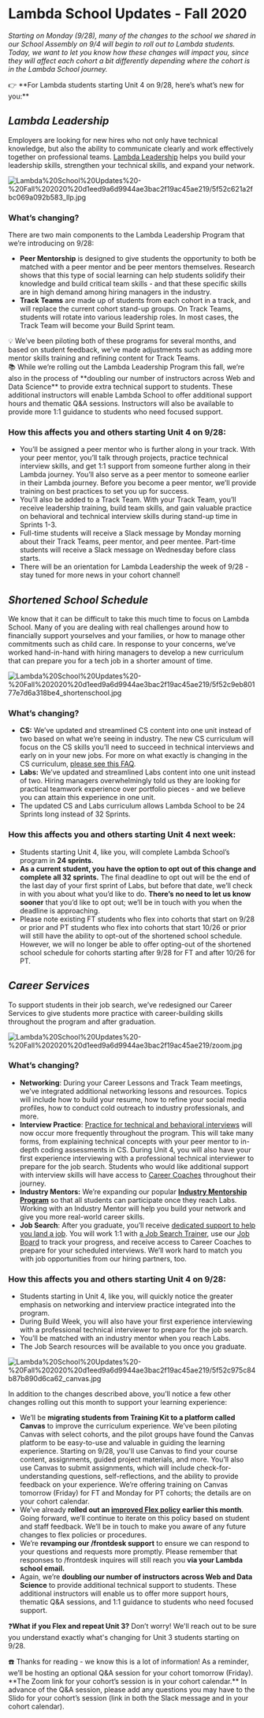 # Lambda School Updates - Fall 2020

*Starting on Monday (9/28), many of the changes to the school we shared in our School Assembly on 9/4 will begin to roll out to Lambda students. Today, we want to let you know how these changes will impact you, since they will affect each cohort a bit differently depending where the cohort is in the Lambda School journey.*

<aside>
👉 **For Lambda students starting Unit 4 on 9/28, here’s what’s new for you:**

</aside>

## *Lambda Leadership*

Employers are looking for new hires who not only have technical knowledge, but also the ability to communicate clearly and work effectively together on professional teams. [Lambda Leadership](https://lambdaschool.com/lambda-leadership) helps you build your leadership skills, strengthen your technical skills, and expand your network.

![Lambda%20School%20Updates%20-%20Fall%202020%20d1eed9a6d9944ae3bac2f19ac45ae219/5f52c621a2fbc069a092b583_llp.jpg](Lambda%20School%20Updates%20-%20Fall%202020%20d1eed9a6d9944ae3bac2f19ac45ae219/5f52c621a2fbc069a092b583_llp.jpg)

### **What’s changing?**

There are two main components to the Lambda Leadership Program that we’re introducing on 9/28:

- **Peer Mentorship** is designed to give students the opportunity to both be matched with a peer mentor and be peer mentors themselves. Research shows that this type of social learning can help students solidify their knowledge and build critical team skills - and that these specific skills are in high demand among hiring managers in the industry.
- **Track Teams** are made up of students from each cohort in a track, and will replace the current cohort stand-up groups. On Track Teams, students will rotate into various leadership roles. In most cases, the Track Team will become your Build Sprint team.

<aside>
💡 We’ve been piloting both of these programs for several months, and based on student feedback, we’ve made adjustments such as adding more mentor skills training and refining content for Track Teams.

</aside>

<aside>
📚 While we’re rolling out the Lambda Leadership Program this fall, we’re also in the process of **doubling our number of instructors across Web and Data Science** to provide extra technical support to students. These additional instructors will enable Lambda School to offer additional support hours and thematic Q&A sessions. Instructors will also be available to provide more 1:1 guidance to students who need focused support.

</aside>

### **How this affects you and others starting Unit 4 on 9/28:**

- You’ll be assigned a peer mentor who is further along in your track. With your peer mentor, you’ll talk through projects, practice technical interview skills, and get 1:1 support from someone further along in their Lambda journey. You’ll also serve as a peer mentor to someone earlier in their Lambda journey. Before you become a peer mentor, we’ll provide training on best practices to set you up for success.
- You’ll also be added to a Track Team. With your Track Team, you’ll receive leadership training, build team skills, and gain valuable practice on behavioral and technical interview skills during stand-up time in Sprints 1-3.
- Full-time students will receive a Slack message by Monday morning about their Track Teams, peer mentor, and peer mentee. Part-time students will receive a Slack message on Wednesday before class starts.
- There will be an orientation for Lambda Leadership the week of 9/28 - stay tuned for more news in your cohort channel!

## *Shortened School Schedule*

We know that it can be difficult to take this much time to focus on Lambda School. Many of you are dealing with real challenges around how to financially support yourselves and your families, or how to manage other commitments such as child care. In response to your concerns, we’ve worked hand-in-hand with hiring managers to develop a new curriculum that can prepare you for a tech job in a shorter amount of time.

![Lambda%20School%20Updates%20-%20Fall%202020%20d1eed9a6d9944ae3bac2f19ac45ae219/5f52c9eb80177e7d6a318be4_shortenschool.jpg](Lambda%20School%20Updates%20-%20Fall%202020%20d1eed9a6d9944ae3bac2f19ac45ae219/5f52c9eb80177e7d6a318be4_shortenschool.jpg)

### **What’s changing?**

- **CS:** We’ve updated and streamlined CS content into one unit instead of two based on what we’re seeing in industry. The new CS curriculum will focus on the CS skills you’ll need to succeed in technical interviews and early on in your new jobs. For more on what exactly is changing in the CS curriculum, [please see this FAQ](https://www.notion.so/FAQ-regarding-New-CS-Curriculum-9881388a95c24d388323e0b01a269aa4).
- **Labs:** We’ve updated and streamlined Labs content into one unit instead of two. Hiring managers overwhelmingly told us they are looking for practical teamwork experience over portfolio pieces - and we believe you can attain this experience in one unit.
- The updated CS and Labs curriculum allows Lambda School to be 24 Sprints long instead of 32 Sprints.

### **How this affects you and others starting Unit 4 next week:**

- Students starting Unit 4, like you, will complete Lambda School’s program in **24 sprints.**
- **As a current student, you have the option to opt out of this change and complete all 32 sprints.** The final deadline to opt out will be the end of the last day of your first sprint of Labs, but before that date, we’ll check in with you about what you’d like to do. **There’s** **no need to let us know sooner** that you’d like to opt out; we’ll be in touch with you when the deadline is approaching.
- Please note existing FT students who flex into cohorts that start on 9/28 or prior and PT students who flex into cohorts that start 10/26 or prior will still have the ability to opt-out of the shortened school schedule. However, we will no longer be able to offer opting-out of the shortened school schedule for cohorts starting after 9/28 for FT and after 10/26 for PT.

## ***Career Services***

To support students in their job search, we’ve redesigned our Career Services to give students more practice with career-building skills throughout the program and after graduation.

![Lambda%20School%20Updates%20-%20Fall%202020%20d1eed9a6d9944ae3bac2f19ac45ae219/zoom.jpg](Lambda%20School%20Updates%20-%20Fall%202020%20d1eed9a6d9944ae3bac2f19ac45ae219/zoom.jpg)

### **What’s changing?**

- **Networking**: During your Career Lessons and Track Team meetings, we’ve integrated additional networking lessons and resources. Topics will include how to build your resume, how to refine your social media profiles, how to conduct cold outreach to industry professionals, and more.
- **Interview Practice**: [Practice for technical and behavioral interviews](https://my.lambdaschool.com/interviewing) will now occur more frequently throughout the program. This will take many forms, from explaining technical concepts with your peer mentor to in-depth coding assessments in CS. During Unit 4, you will also have your first experience interviewing with a professional technical interviewer to prepare for the job search. Students who would like additional support with interview skills will have access to [Career Coaches](https://my.lambdaschool.com/career-help) throughout their journey.
- **Industry Mentors:** We’re expanding our popular **[Industry Mentorship Program](https://www.notion.so/Industry-Mentor-Program-28782181f2e04060b266d447b10cdee0)** so that all students can participate once they reach Labs. Working with an Industry Mentor will help you build your network and give you more real-world career skills.
- **Job Search**: After you graduate, you’ll receive [dedicated support to help you land a job](https://my.lambdaschool.com/job-search). You will work 1:1 with [a Job Search Trainer](https://my.lambdaschool.com/career-help), use our [Job Board](https://careers.lambdaschool.com/) to track your progress, and receive access to Career Coaches to prepare for your scheduled interviews. We’ll work hard to match you with job opportunities from our hiring partners, too.

### **How this affects you and others starting Unit 4 on 9/28:**

- Students starting in Unit 4, like you, will quickly notice the greater emphasis on networking and interview practice integrated into the program.
- During Build Week, you will also have your first experience interviewing with a professional technical interviewer to prepare for the job search.
- You’ll be matched with an industry mentor when you reach Labs.
- The Job Search resources will be available to you once you graduate.

![Lambda%20School%20Updates%20-%20Fall%202020%20d1eed9a6d9944ae3bac2f19ac45ae219/5f52c975c84b87b890d6ca62_canvas.jpg](Lambda%20School%20Updates%20-%20Fall%202020%20d1eed9a6d9944ae3bac2f19ac45ae219/5f52c975c84b87b890d6ca62_canvas.jpg)

In addition to the changes described above, you’ll notice a few other changes rolling out this month to support your learning experience:

- We’ll be **migrating students from Training Kit to a platform called Canvas** to improve the curriculum experience. We’ve been piloting Canvas with select cohorts, and the pilot groups have found the Canvas platform to be easy-to-use and valuable in guiding the learning experience. Starting on 9/28, you'll use Canvas to find your course content, assignments, guided project materials, and more. You’ll also use Canvas to submit assignments, which will include check-for-understanding questions, self-reflections, and the ability to provide feedback on your experience. We’re offering training on Canvas tomorrow (Friday) for FT and Monday for PT cohorts; the details are on your cohort calendar.
- We’ve already **rolled out an [improved Flex policy](Flex%20327badd4502a4fc099db0effa1e69474.md) earlier this month**. Going forward, we’ll continue to iterate on this policy based on student and staff feedback. We’ll be in touch to make you aware of any future changes to flex policies or procedures.
- We’re **revamping our /frontdesk support** to ensure we can respond to your questions and requests more promptly. Please remember that responses to /frontdesk inquires will still reach you **via your Lambda school email.**
- Again, we’re **doubling our number of instructors across Web and Data Science** to provide additional technical support to students. These additional instructors will enable us to offer more support hours, thematic Q&A sessions, and 1:1 guidance to students who need focused support.

❓**What if you Flex and repeat Unit 3?** Don’t worry! We'll reach out to be sure you understand exactly what's changing for Unit 3 students starting on 9/28.

<aside>
☎️ Thanks for reading - we know this is a lot of information! As a reminder, we’ll be hosting an optional Q&A session for your cohort tomorrow (Friday). **The Zoom link for your cohort’s session is in your cohort calendar.** In advance of the Q&A session, please add any questions you may have to the Slido for your cohort’s session (link in both the Slack message and in your cohort calendar).

</aside>